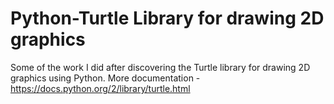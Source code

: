 # Python-Turtle Library for drawing 2D graphics
Some of the work I did after discovering the Turtle library for drawing 2D graphics using Python.
More documentation - https://docs.python.org/2/library/turtle.html

